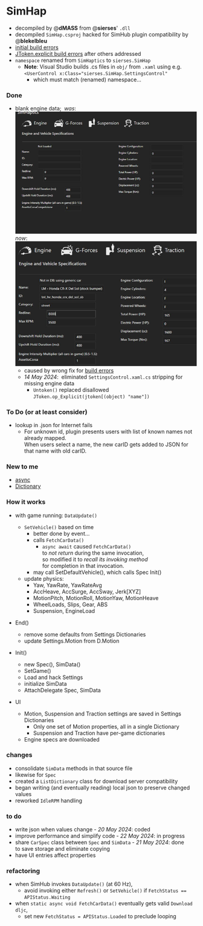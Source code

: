 # SimHap  
- decompiled by @**dMASS** from @**sierses**' `.dll`   
- decompiled `SimHap.csproj` hacked for SimHub plugin compatibility by @**blekelbleu**  
- [initial build errors](Doc/error1.txt)  
- [JToken.explicit build errors](Doc/error2.txt) after others addressed
- `namespace` renamed from `SimHaptics` to `sierses.SimHap`  
	- **Note**:  Visual Studio builds .cs files in `obj/` from `.xaml` using e.g.  
      `<UserControl x:Class="sierses.SimHap.SettingsControl"`
		- which must match (renamed) namespace...
### Done
-  blank engine data;&nbsp; *was*:  
	![](Doc/blank.jpg)  
	*now*:  
	![](Doc/engine.jpg)  
	- caused by wrong fix for [build errors](Doc/message.txt)  
	- *14 May 2024*:&nbsp;  eliminated `SettingsControl.xaml.cs` stripping for missing engine data
		- `Untoken()` replaced disallowed `JToken.op_Explicit(jtoken[(object) "name"])` 
### To Do (or at least consider)
- lookup in .json for Internet fails
	- For unknown id, plugin presents users with list of known names not already mapped.  
	When users select a name, the new carID gets added to JSON for that name with old carID.
### New to me
- [async](https://learn.microsoft.com/en-us/dotnet/csharp/asynchronous-programming/async-scenarios)
- [Dictionary](https://stackoverflow.com/questions/4245064/method-to-add-new-or-update-existing-item-in-c-sharp-dictionary)
### How it works
- with game running: `DataUpdate()`
	- `SetVehicle()` based on time
		- better done by event...
		- calls `FetchCarData()`
			- `async await` caused `FetchCarData()`  
				to *not return* during the same invocation,   
				so modified it to *recall its invoking method*  
				for completion in that invocation.   
		- may call SetDefaultVehicle(), which calls Spec Init()
	- update physics:
		- Yaw, YawRate, YawRateAvg
		- AccHeave, AccSurge, AccSway, Jerk[XYZ]
		- MotionPitch, MotionRoll, MotionYaw, MotionHeave
		- WheelLoads, Slips, Gear, ABS
		- Suspension, EngineLoad
- End()
	- remove some defaults from Settings Dictionaries
	- update Settings.Motion from D.Motion

- Init()
	- new Spec(), SimData()
	- SetGame()
	- Load and hack Settings
	- initialize SimData
	- AttachDelegate Spec, SimData

- UI
	- Motion, Suspension and Traction settings are saved in Settings Dictionaries
		- Only one set of Motion properties, all in a single Dictionary
		- Suspension and Traction have per-game dictionaries
	- Engine specs are downloaded

### changes
- consolidate `SimData` methods in that source file
- likewise for `Spec`
- created a `ListDictionary` class for download server compatibility
- began writing (and eventually reading) local json to preserve changed values
- reworked `IdleRPM` handling

### to do
- write json when values change - *20 May 2024*: coded  
- improve performance and simplify code - *22 May 2024*: in progress  
- share `CarSpec` class between `Spec` and `SimData` - *21 May 2024*: done  
	 to save storage and eliminate copying
- have UI entries affect properties

### refactoring
- when SimHub invokes `DataUpdate()` (at 60 Hz),
	- avoid invoking either `Refresh()` or `SetVehicle()` if `FetchStatus == APIStatus.Waiting`
- when `static async void FetchCarData()` eventually gets valid `Download dljc`,
	- set new `FetchStatus = APIStatus.Loaded` to preclude looping
